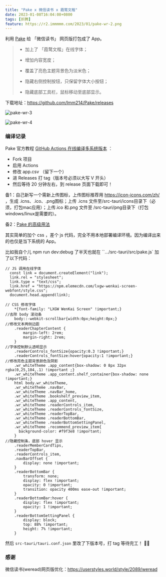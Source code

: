 ```yaml
---
title: "Pake x 微信读书 x 霞鹜文楷"
date: 2023-01-08T16:04:08+0800
tags: [折腾]
feature: https://r2.immmmm.com/2023/01/pake-wr-2.png
---
```


利用 [Pake](https://github.com/tw93/Pake) 给 「微信读书」 网页版打包成了 App。

> - 加上了 「霞鹜文楷」在线字体；
> 
> - 增加内容宽度；
> 
> - 覆盖了亮色主题背景色为淡米色；
>
> - 隐藏右侧控制按钮，只保留字体大小按钮；
> 
> - 隐藏底部工具栏，鼠标移动至底部显示。

下载地址：<https://github.com/lmm214/Pake/releases>

<!--more-->

![pake-wr-3](https://r2.immmmm.com/2023/01/pake-wr-3.png)

![pake-wr-4](https://r2.immmmm.com/2023/01/pake-wr-4.png)

### 编译记录

Pake 官方教程 [GitHub Actions 在线编译多系统版本](https://github.com/tw93/Pake/wiki/GitHub-Actions-%E5%9C%A8%E7%BA%BF%E7%BC%96%E8%AF%91%E5%A4%9A%E7%B3%BB%E7%BB%9F%E7%89%88%E6%9C%AC) ：

- Fork 项目
- 启用 Actions
- 修改 app.csv （留下一个）
- 进 Releases 打 tag（版本号必须以大写 V 开头）
- 然后等待 20 分钟左右，到 release 页面下载即可！

备1：自己新写一个需新上传图标，上传图标推荐用 <https://icon-icons.com/zh/> ，生成 .icns、.ico、.png图标；上传 .icns 文件至/src-tauri/icons目录下（必须，打包mac应用）；上传.ico 和.png 文件至 /src-tauri/png目录下（打包windows/linux是需要的）。

备2：[Pake 的高级用法](https://github.com/tw93/Pake/wiki/Pake-%E7%9A%84%E9%AB%98%E7%BA%A7%E7%94%A8%E6%B3%95)

其实简单的加个 css ，差个 js 代码，完全不用本地部署编译环境。因为编译出来的也仅是当下系统的 App。

比如我自个儿 npm run dev:debug 了半天也就在 ``.../src-tauri/src/pake.js` 加了以下代码：

```
// JS 调用在线字体
  const link = document.createElement("link");
  link.rel = "stylesheet";
  link.type = "text/css";
  link.href = "https://npm.elemecdn.com/lxgw-wenkai-screen-webfont/style.css";
  document.head.append(link);
```

```
// CSS 修改字体
    *{font-family: "LXGW WenKai Screen" !important;}    
//去除 body 滚动条
    body::-webkit-scrollbar{width:0px;height:0px;}
//修改文本两侧边距
    .readerChapterContent {
        margin-left: 2rem;
        margin-right: 2rem;
    }
//字体控制默认透明显示
    .readerControls_fontSize{opacity:0.3 !important;}
    .readerControls_fontSize:hover{opacity:1 !important;}
//修改亮色主题背景颜色及阴影
    .wr_whiteTheme .app_content{box-shadow: 0 8px 32px rgba(0,25,104,.1) !important ;}
    .wr_whiteTheme .app_content.shelf_container{box-shadow: none !important;}
    html body.wr_whiteTheme,
    .wr_whiteTheme .navBar,
    .wr_whiteTheme .navBar_home,
    .wr_whiteTheme .bookshelf_preview_item,
    .wr_whiteTheme .app_content,
    .wr_whiteTheme .readerControls_item,
    .wr_whiteTheme .readerControls_fontSize,
    .wr_whiteTheme .readerTopBar,
    .wr_whiteTheme .readerBottomBar,
    .wr_whiteTheme .readerBottomSettingPanel,
    .wr_whiteTheme .recommend_preview_item{
      background-color: #f9f3e8 !important;
    }
//隐藏控制条，底部 hover 显示
    .readerMemberCardTips,
    .readerTopBar,
    .readerControls_item,
    .navBarOffset {
        display: none !important;
    }
    .readerBottomBar {
        transform: none;
        display: flex !important;
        opacity: 0 !important;
        transition: opacity 400ms ease-out !important;
    }
    .readerBottomBar:hover {
        display: flex !important;
        opacity: 1 !important;
    }
    .readerBottomSettingPanel {
        display: block;
        top: 88% !important;
        height: 7% !important;
    }
```

然后 `src-tauri/tauri.conf.json` 里改了下版本号，打 tag 等待完工！ 🤷‍♂️

### 感谢

微信读书(weread)网页版优化：<https://userstyles.world/style/2089/weread>